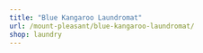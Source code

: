 ```yaml
---
title: "Blue Kangaroo Laundromat"
url: /mount-pleasant/blue-kangaroo-laundromat/
shop: laundry
---
```

